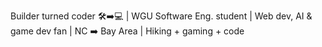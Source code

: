 Builder turned coder 🛠️➡️💻 | WGU Software Eng. student | Web dev, AI & game dev fan | NC ➡️ Bay Area | Hiking + gaming + code


<!---
End-Us3r/End-Us3r is a ✨ special ✨ repository because its `README.md` (this file) appears on your GitHub profile.
You can click the Preview link to take a look at your changes.
--->
